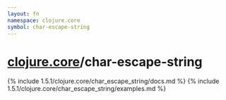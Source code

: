 ```yaml
---
layout: fn
namespace: clojure.core
symbol: char-escape-string
---
```


# [clojure.core](../)/char-escape-string

{% include 1.5.1/clojure.core/char_escape_string/docs.md %}
{% include 1.5.1/clojure.core/char_escape_string/examples.md %}

